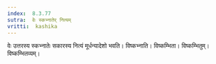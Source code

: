 ```yaml
---
index:  8.3.77
sutra:  वेः स्कभ्नातेर् नित्यम्
vritti:  kashika 
---
```


वेः उत्तरस्य स्कभ्नातेः सकारस्य नित्यं मूर्धन्यादेशो भवति। विष्कभ्नाति। विष्कम्भिता। विष्कम्भितुम्। विष्कम्भितव्यम्।

